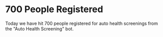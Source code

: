 # 700 People Registered

Today we have hit 700 people registered for auto health screenings from the "Auto Health Screening" bot.